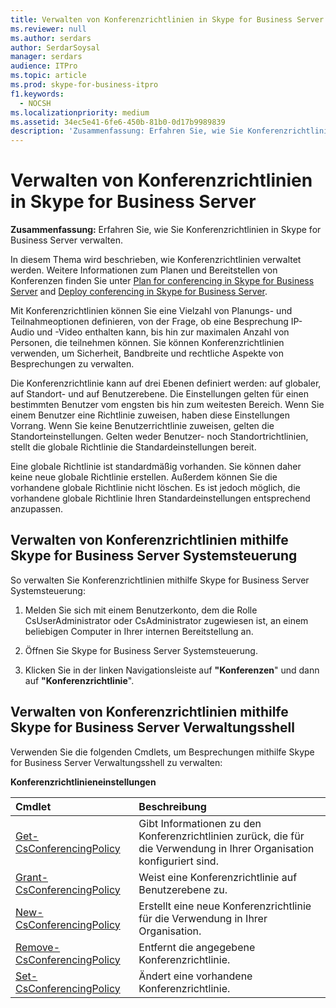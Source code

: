 ```yaml
---
title: Verwalten von Konferenzrichtlinien in Skype for Business Server
ms.reviewer: null
ms.author: serdars
author: SerdarSoysal
manager: serdars
audience: ITPro
ms.topic: article
ms.prod: skype-for-business-itpro
f1.keywords:
  - NOCSH
ms.localizationpriority: medium
ms.assetid: 34ec5e41-6fe6-450b-81b0-0d17b9989839
description: 'Zusammenfassung: Erfahren Sie, wie Sie Konferenzrichtlinien in Skype for Business Server verwalten.'
---
```


# <a name="manage-conferencing-policies-in-skype-for-business-server"></a>Verwalten von Konferenzrichtlinien in Skype for Business Server
 
**Zusammenfassung:** Erfahren Sie, wie Sie Konferenzrichtlinien in Skype for Business Server verwalten.
  
In diesem Thema wird beschrieben, wie Konferenzrichtlinien verwaltet werden. Weitere Informationen zum Planen und Bereitstellen von Konferenzen finden Sie unter [Plan for conferencing in Skype for Business Server](../../plan-your-deployment/conferencing/conferencing.md) and [Deploy conferencing in Skype for Business Server](../../deploy/deploy-conferencing/deploy-conferencing.md).
  
Mit Konferenzrichtlinien können Sie eine Vielzahl von Planungs- und Teilnahmeoptionen definieren, von der Frage, ob eine Besprechung IP-Audio und -Video enthalten kann, bis hin zur maximalen Anzahl von Personen, die teilnehmen können. Sie können Konferenzrichtlinien verwenden, um Sicherheit, Bandbreite und rechtliche Aspekte von Besprechungen zu verwalten.
  
Die Konferenzrichtlinie kann auf drei Ebenen definiert werden: auf globaler, auf Standort- und auf Benutzerebene. Die Einstellungen gelten für einen bestimmten Benutzer vom engsten bis hin zum weitesten Bereich. Wenn Sie einem Benutzer eine Richtlinie zuweisen, haben diese Einstellungen Vorrang. Wenn Sie keine Benutzerrichtlinie zuweisen, gelten die Standorteinstellungen. Gelten weder Benutzer- noch Standortrichtlinien, stellt die globale Richtlinie die Standardeinstellungen bereit.
  
Eine globale Richtlinie ist standardmäßig vorhanden. Sie können daher keine neue globale Richtlinie erstellen. Außerdem können Sie die vorhandene globale Richtlinie nicht löschen. Es ist jedoch möglich, die vorhandene globale Richtlinie Ihren Standardeinstellungen entsprechend anzupassen.
  
## <a name="manage-conferencing-policies-by-using-skype-for-business-server-control-panel"></a>Verwalten von Konferenzrichtlinien mithilfe Skype for Business Server Systemsteuerung

So verwalten Sie Konferenzrichtlinien mithilfe Skype for Business Server Systemsteuerung:
  
1. Melden Sie sich mit einem Benutzerkonto, dem die Rolle CsUserAdministrator oder CsAdministrator zugewiesen ist, an einem beliebigen Computer in Ihrer internen Bereitstellung an.
    
2.  Öffnen Sie Skype for Business Server Systemsteuerung.
    
3. Klicken Sie in der linken Navigationsleiste auf **"Konferenzen**" und dann auf **"Konferenzrichtlinie**".
    
## <a name="manage-conferencing-policies-by-using-skype-for-business-server-management-shell"></a>Verwalten von Konferenzrichtlinien mithilfe Skype for Business Server Verwaltungsshell

Verwenden Sie die folgenden Cmdlets, um Besprechungen mithilfe Skype for Business Server Verwaltungsshell zu verwalten:
  
**Konferenzrichtlinieneinstellungen**

|**Cmdlet**|**Beschreibung**|
|:-----|:-----|
|[Get-CsConferencingPolicy](/powershell/module/skype/get-csconferencingpolicy?view=skype-ps) <br/> |Gibt Informationen zu den Konferenzrichtlinien zurück, die für die Verwendung in Ihrer Organisation konfiguriert sind.  <br/> |
|[Grant-CsConferencingPolicy](/powershell/module/skype/grant-csconferencingpolicy?view=skype-ps) <br/> |Weist eine Konferenzrichtlinie auf Benutzerebene zu.  <br/> |
|[New-CsConferencingPolicy](/powershell/module/skype/new-csconferencingpolicy?view=skype-ps) <br/> |Erstellt eine neue Konferenzrichtlinie für die Verwendung in Ihrer Organisation.  <br/> |
|[Remove-CsConferencingPolicy](/powershell/module/skype/remove-csconferencingpolicy?view=skype-ps) <br/> |Entfernt die angegebene Konferenzrichtlinie.  <br/> |
|[Set-CsConferencingPolicy](/powershell/module/skype/set-csconferencingpolicy?view=skype-ps) <br/> |Ändert eine vorhandene Konferenzrichtlinie.  <br/> |

